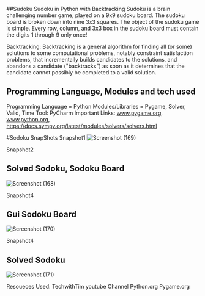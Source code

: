 ##Sudoku
Sudoku in Python with Backtracking
Sudoku is a brain challenging number game, played on a 9x9 sudoku board. The sudoku board is broken down into nine 3x3 squares. The object of the sudoku game is simple. Every row, column, and 3x3 box in the sudoku board must contain the digits 1 through 9 only once!

Backtracking: Backtracking is a general algorithm for finding all (or some) solutions to some computational problems, notably constraint satisfaction problems, that incrementally builds candidates to the solutions, and abandons a candidate ("backtracks") as soon as it determines that the candidate cannot possibly be completed to a valid solution.

## Programming Language, Modules and tech used
Programming Language = Python
Modules/Libraries = Pygame, Solver, Valid, Time
Tool: PyCharm
Important Links: www.pygame.org, www.python.org, https://docs.sympy.org/latest/modules/solvers/solvers.html

#Sodoku SnapShots
Snapshot1
![Screenshot (169)](https://user-images.githubusercontent.com/31153225/106000257-a2776900-60d4-11eb-92a4-551f6b0c7fcc.png)
 
 
 
 
 
 Snapshot2
 ## Solved Sodoku, Sodoku Board 
![Screenshot (168)](https://user-images.githubusercontent.com/31153225/105998989-2deffa80-60d3-11eb-9726-cd8881a77f97.png)





Snapshot4
## Gui Sodoku Board
![Screenshot (170)](https://user-images.githubusercontent.com/31153225/105997167-4d862380-60d1-11eb-9d32-0371bb4baef7.png)

Snapshot4
## Solved Sodoku 
![Screenshot (171)](https://user-images.githubusercontent.com/31153225/106000383-c3d85500-60d4-11eb-9a37-2638d29fc070.png)



Resoueces Used:
TechwithTim youtube Channel
Python.org
Pygame.org


